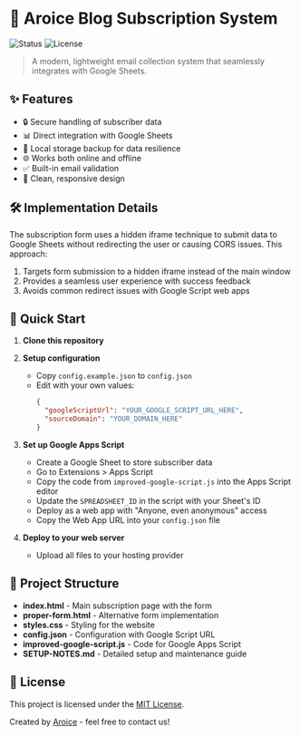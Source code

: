 # 📧 Aroice Blog Subscription System

![Status](https://img.shields.io/badge/status-active-success.svg)
![License](https://img.shields.io/badge/license-MIT-blue.svg)

> A modern, lightweight email collection system that seamlessly integrates with Google Sheets.

## ✨ Features

- 🔒 Secure handling of subscriber data
- 📊 Direct integration with Google Sheets
- 💾 Local storage backup for data resilience
- 🌐 Works both online and offline
- ✅ Built-in email validation
- 🎨 Clean, responsive design

## 🛠️ Implementation Details

The subscription form uses a hidden iframe technique to submit data to Google Sheets without redirecting the user or causing CORS issues. This approach:

1. Targets form submission to a hidden iframe instead of the main window
2. Provides a seamless user experience with success feedback 
3. Avoids common redirect issues with Google Script web apps

## 🚀 Quick Start

1. **Clone this repository**

2. **Setup configuration**
   - Copy `config.example.json` to `config.json`
   - Edit with your own values:
     ```json
     {
       "googleScriptUrl": "YOUR_GOOGLE_SCRIPT_URL_HERE",
       "sourceDomain": "YOUR_DOMAIN_HERE"
     }
     ```

3. **Set up Google Apps Script**
   - Create a Google Sheet to store subscriber data
   - Go to Extensions > Apps Script
   - Copy the code from `improved-google-script.js` into the Apps Script editor
   - Update the `SPREADSHEET_ID` in the script with your Sheet's ID
   - Deploy as a web app with "Anyone, even anonymous" access
   - Copy the Web App URL into your `config.json` file

4. **Deploy to your web server**
   - Upload all files to your hosting provider

## 📁 Project Structure

- **index.html** - Main subscription page with the form
- **proper-form.html** - Alternative form implementation
- **styles.css** - Styling for the website
- **config.json** - Configuration with Google Script URL
- **improved-google-script.js** - Code for Google Apps Script
- **SETUP-NOTES.md** - Detailed setup and maintenance guide

## 📝 License

This project is licensed under the [MIT License](LICENSE).

Created by [Aroice](https://aroice.in) - feel free to contact us!
